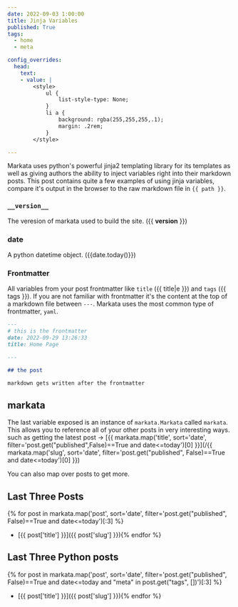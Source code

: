 ```yaml
---
date: 2022-09-03 1:00:00
title: Jinja Variables
published: True
tags:
  - home
  - meta

config_overrides:
  head:
    text:
    - value: |
        <style>
            ul {
                list-style-type: None;
            }
            li a {
                background: rgba(255,255,255,.1);
                margin: .2rem;
            }
        </style>

---
```


Markata uses python's powerful jinja2 templating library for its templates as well as giving authors the ability to inject variables right into their markdown posts. This post contains quite a few examples of using jinja variables, compare it's output in the browser to the raw markdown file in `{{ path }}`.

### `__version__`

The veresion of markata used to build the site. ({{ __version__ }})

### date

A python datetime object. ({{date.today()}}) 

### Frontmatter

All variables from your post frontmatter like `title` ({{ title|e }}) and `tags` ({{
tags }}). If you are not familiar with frontmatter it's the content at the top
of a markdown file between `---`.  Markata uses the most common type of
frontmatter, `yaml`.

```md
---
# this is the frontmatter
date: 2022-09-29 13:26:33
title: Home Page

---

## the post

markdown gets written after the frontmatter

```

##  markata

The last variable exposed is an instance of `markata.Markata` called `markata`.
This allows you to reference all of your other posts in very interesting ways.
such as getting the latest post -> [{{ markata.map('title', sort='date', filter='post.get("published",False)==True and date<=today')[0] }}](/{{ markata.map('slug', sort='date', filter='post.get("published", False)==True and date<=today')[0] }})

You can also map over posts to get more.

## Last Three Posts

{% for post in markata.map('post', sort='date', filter='post.get("published", False)==True and date<=today')[:3] %}
*  [{{ post['title'] }}]({{ post['slug'] }}){% endfor %}

## Last Three Python posts

{% for post in markata.map('post', sort='date', filter='post.get("published", False)==True and date<=today and "meta" in post.get("tags", [])')[:3] %}
*  [{{ post['title'] }}]({{ post['slug'] }}){% endfor %}
